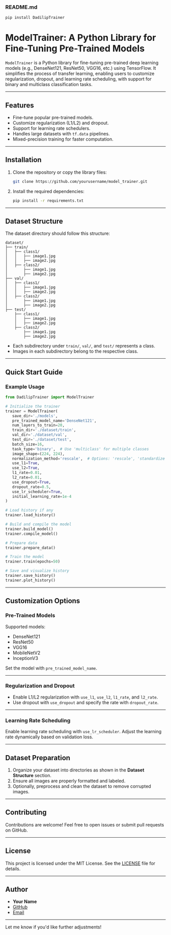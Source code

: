 ### README.md

```pip install DadilipTrainer```

# ModelTrainer: A Python Library for Fine-Tuning Pre-Trained Models

`ModelTrainer` is a Python library for fine-tuning pre-trained deep learning models (e.g., DenseNet121, ResNet50, VGG16, etc.) using TensorFlow. It simplifies the process of transfer learning, enabling users to customize regularization, dropout, and learning rate scheduling, with support for binary and multiclass classification tasks.

---

## Features

- Fine-tune popular pre-trained models.
- Customize regularization (L1/L2) and dropout.
- Support for learning rate schedulers.
- Handles large datasets with `tf.data` pipelines.
- Mixed-precision training for faster computation.

---

## Installation

1. Clone the repository or copy the library files:
   ```bash
   git clone https://github.com/yourusername/model_trainer.git
   ```

2. Install the required dependencies:
   ```bash
   pip install -r requirements.txt
   ```

---

## Dataset Structure

The dataset directory should follow this structure:

```
dataset/
├── train/
│   ├── class1/
│   │   ├── image1.jpg
│   │   ├── image2.jpg
│   ├── class2/
│       ├── image1.jpg
│       ├── image2.jpg
├── val/
│   ├── class1/
│   │   ├── image1.jpg
│   │   ├── image2.jpg
│   ├── class2/
│       ├── image1.jpg
│       ├── image2.jpg
├── test/
    ├── class1/
    │   ├── image1.jpg
    │   ├── image2.jpg
    ├── class2/
        ├── image1.jpg
        ├── image2.jpg
```

- Each subdirectory under `train/`, `val/`, and `test/` represents a class.
- Images in each subdirectory belong to the respective class.

---

## Quick Start Guide

### Example Usage

```python
from DadilipTrainer import ModelTrainer

# Initialize the trainer
trainer = ModelTrainer(
   save_dir='./models',
   pre_trained_model_name='DenseNet121',
   num_layers_to_train=20,
   train_dir='./dataset/train',
   val_dir='./dataset/val',
   test_dir='./dataset/test',
   batch_size=16,
   task_type='binary',  # Use 'multiclass' for multiple classes
   image_shape=(224, 224),
   normalization_method='rescale',  # Options: 'rescale', 'standardize'
   use_l1=True,
   use_l2=True,
   l1_rate=0.01,
   l2_rate=0.01,
   use_dropout=True,
   dropout_rate=0.5,
   use_lr_scheduler=True,
   initial_learning_rate=1e-4
)

# Load history if any
trainer.load_history()

# Build and compile the model
trainer.build_model()
trainer.compile_model()

# Prepare data
trainer.prepare_data()

# Train the model
trainer.train(epochs=50)

# Save and visualize history
trainer.save_history()
trainer.plot_history()
```

---

## Customization Options

### Pre-Trained Models
Supported models:
- DenseNet121
- ResNet50
- VGG16
- MobileNetV2
- InceptionV3

Set the model with `pre_trained_model_name`.

---

### Regularization and Dropout
- Enable L1/L2 regularization with `use_l1`, `use_l2`, `l1_rate`, and `l2_rate`.
- Use dropout with `use_dropout` and specify the rate with `dropout_rate`.

---

### Learning Rate Scheduling
Enable learning rate scheduling with `use_lr_scheduler`. Adjust the learning rate dynamically based on validation loss.

---

## Dataset Preparation

1. Organize your dataset into directories as shown in the **Dataset Structure** section.
2. Ensure all images are properly formatted and labeled.
3. Optionally, preprocess and clean the dataset to remove corrupted images.

---

## Contributing

Contributions are welcome! Feel free to open issues or submit pull requests on GitHub.

---

## License

This project is licensed under the MIT License. See the [LICENSE](LICENSE) file for details.

---

## Author

- **Your Name**
- [GitHub](https://github.com/drapraks)
- [Email](mailto:prakosoadra@gmail.com)

---

Let me know if you'd like further adjustments!

